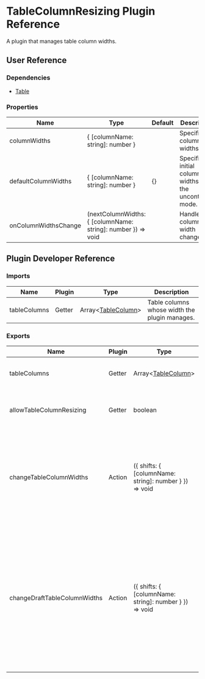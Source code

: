 # TableColumnResizing Plugin Reference

A plugin that manages table column widths.

## User Reference

### Dependencies

- [Table](table.md)

### Properties

Name | Type | Default | Description
-----|------|---------|------------
columnWidths | { [columnName: string]: number } | | Specifies column widths.
defaultColumnWidths | { [columnName: string]: number } | {} | Specifies initial column widths in the uncontrolled mode.
onColumnWidthsChange | (nextColumnWidths: { [columnName: string]: number }) => void | | Handles column width changes.

## Plugin Developer Reference

### Imports

Name | Plugin | Type | Description
-----|--------|------|------------
tableColumns | Getter | Array&lt;[TableColumn](table.md#tablecolumn)&gt; | Table columns whose width the plugin manages.

### Exports

Name | Plugin | Type | Description
-----|--------|------|------------
tableColumns | Getter | Array&lt;[TableColumn](table.md#tablecolumn)&gt; | Table columns with new width values applied.
allowTableColumnResizing | Getter | boolean | Specifies whether table column resizing is enabled.
changeTableColumnWidths | Action | ({ shifts: { [columnName: string]: number } }) => void | Changes the specified columns' width. Each column width is increased by the corresponding shift value, or decreased if the value is negative.
changeDraftTableColumnWidths | Action | ({ shifts: { [columnName: string]: number } }) => void | Changes the specified columns' width used for preview. Each column width is increased by the corresponding shift value, or decreased if the value is negative. Setting a shift to `null` clears the corresponding column's draft width.

